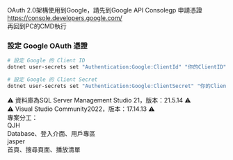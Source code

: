 OAuth 2.0架構使用到Google，請先到Google API Consolegp 申請憑證<br>
https://console.developers.google.com/<br>
再回到PC的CMD執行<br>
### 設定 Google OAuth 憑證
```bash
# 設定 Google 的 Client ID
dotnet user-secrets set "Authentication:Google:ClientId" "你的ClientID"
```
```bash
# 設定 Google 的 Client Secret
dotnet user-secrets set "Authentication:Google:ClientSecret" "你的ClientSecret"
```
⚠ 資料庫為SQL Server Management Studio 21，版本：21.5.14 ⚠<br>
⚠ Visual Studio Community2022，版本：17.14.13 ⚠<br>
專案分工：<br>
QJH<br>
Database、登入介面、用戶專區<br>
jasper<br>
首頁、搜尋頁面、播放清單<br>
